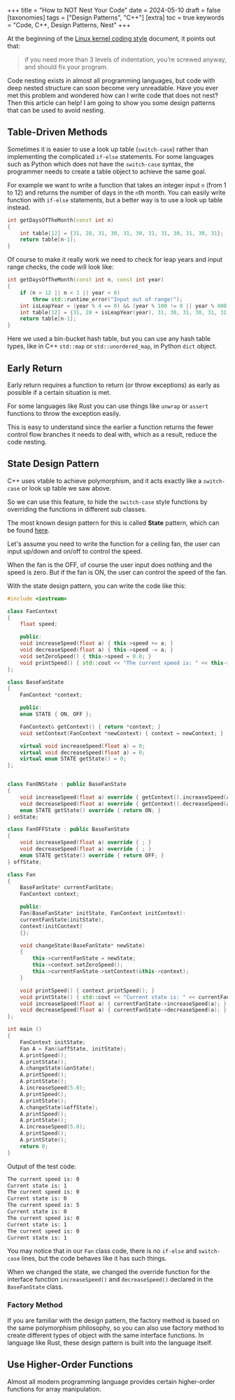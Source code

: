 
+++
title = "How to NOT Nest Your Code"
date = 2024-05-10
draft = false
[taxonomies]
  tags = ["Design Patterns", "C++"]
[extra]
  toc = true
	keywords = "Code, C++, Design Patterns, Nest"
+++

At the beginning of the [Linux kernel coding style](https://www.kernel.org/doc/html/v4.10/process/coding-style.html#:~:text=if%20you%20need%20more%20than%203%20levels%20of%20indentation%2C%20you%E2%80%99re%20screwed%20anyway%2C%20and%20should%20fix%20your%20program.) document, it points out that:

> if you need more than 3 levels of indentation, you’re screwed anyway, and should fix your program.

Code nesting exists in almost all programming languages, but code with deep nested structure can soon become very unreadable. Have you ever met this problem and wondered how can I write code that does not nest? Then this article can help! I am going to show you some design patterns that can be used to avoid nesting.

## Table-Driven Methods

Sometimes it is easier to use a look up table (`switch-case`) rather than implementing the complicated `if-else` statements. For some languages such as Python which does not have the `switch-case` syntax, the programmer needs to create a table object to achieve the same goal.

For example we want to write a function that takes an integer input `n` (from 1 to 12) and returns the number of days in the `n`th month. You can easily write function with `if-else` statements, but a better way is to use a look up table instead.

```cpp
int getDaysOfTheMonth(const int n)
{
	int table[12] = {31, 28, 31, 30, 31, 30, 31, 31, 30, 31, 30, 31};
	return table[n-1];
}
```

Of course to make it really work we need to check for leap years and input range checks, the code will look like:

```cpp
int getDaysOfTheMonth(const int n, const int year)
{
	if (n > 12 || n < 1 || year < 0)
		throw std::runtime_error("Input out of range!");
	int isLeapYear = (year % 4 == 0) && (year % 100 != 0 || year % 400 == 0) ? 1 : 0;
	int table[12] = {31, 28 + isLeapYear(year), 31, 30, 31, 30, 31, 31, 30, 31, 30, 31};
	return table[n-1];
}
```

Here we used a bin-bucket hash table, but you can use any hash table types, like in C++ `std::map` or `std::unordered_map`, in Python `dict` object.

## Early Return

Early return requires a function to return (or throw exceptions) as early as possible if a certain situation is met.

For some languages like Rust you can use things like `unwrap` or `assert` functions to throw the exception easily. 

This is easy to understand since the earlier a function returns the fewer control flow branches it needs to deal with, which as a result, reduce the code nesting.

## State Design Pattern

C++ uses vtable to achieve polymorphism, and it acts exactly like a `switch-case` or look up table we saw above.

So we can use this feature, to hide the `switch-case` style functions by overriding the functions in different sub classes.

The most known design pattern for this is called **State** pattern, which can be found [here](https://refactoring.guru/design-patterns/state).

Let's assume you need to write the function for a ceiling fan, the user can input up/down and on/off to control the speed.

When the fan is the OFF, of course the user input does nothing and the speed is zero. But if the fan is ON, the user can control the speed of the fan.

With the state design pattern, you can write the code like this:

```cpp
#include <iostream>

class FanContext
{
    float speed;

    public:
    void increaseSpeed(float a) { this->speed += a; }
    void decreaseSpeed(float a) { this->speed -= a; }
    void setZeroSpeed() { this->speed = 0.0; }
    void printSpeed() { std::cout << "The current speed is: " << this->speed << std::endl; }
};

class BaseFanState
{
    FanContext *context;

    public:
    enum STATE { ON, OFF };

    FanContext& getContext() { return *context; }
    void setContext(FanContext *newContext) { context = newContext; }

    virtual void increaseSpeed(float a) = 0;
    virtual void decreaseSpeed(float a) = 0;
    virtual enum STATE getState() = 0;
};


class FanONState : public BaseFanState
{
    void increaseSpeed(float a) override { getContext().increaseSpeed(a); }
    void decreaseSpeed(float a) override { getContext().decreaseSpeed(a); }
    enum STATE getState() override { return ON; }
} onState;

class FanOFFState : public BaseFanState
{
    void increaseSpeed(float a) override { ; }
    void decreaseSpeed(float a) override { ; }
    enum STATE getState() override { return OFF; }
} offState;

class Fan
{
    BaseFanState* currentFanState;
    FanContext context;

    public:
    Fan(BaseFanState* initState, FanContext initContext):
    currentFanState(initState),
    context(initContext)
    {};

    void changeState(BaseFanState* newState)
    {
        this->currentFanState = newState;
        this->context.setZeroSpeed();
        this->currentFanState->setContext(&this->context);
    }

    void printSpeed() { context.printSpeed(); }
    void printState() { std::cout << "Current state is: " << currentFanState->getState() << std::endl; }
    void increaseSpeed(float a) { currentFanState->increaseSpeed(a); }
    void decreaseSpeed(float a) { currentFanState->decreaseSpeed(a); }
};

int main ()
{
    FanContext initState;
    Fan A = Fan(&offState, initState);
    A.printSpeed();
    A.printState();
    A.changeState(&onState);
    A.printSpeed();
    A.printState();
    A.increaseSpeed(5.0);
    A.printSpeed();
    A.printState();
    A.changeState(&offState);
    A.printSpeed();
    A.printState();
    A.increaseSpeed(5.0);
    A.printSpeed();
    A.printState();
    return 0;
}
```

Output of the test code:

```txt
The current speed is: 0
Current state is: 1
The current speed is: 0
Current state is: 0
The current speed is: 5
Current state is: 0
The current speed is: 0
Current state is: 1
The current speed is: 0
Current state is: 1
```

You may notice that in our `Fan` class code, there is no `if-else` and `switch-case` lines, but the code behaves like it has such things.

When we changed the state, we changed the override function for the interface function `increaseSpeed()` and `decreaseSpeed()` declared in the `BaseFanState` class.

### Factory Method

If you are familiar with the design pattern, the factory method is based on the same polymorphism philosophy, so you can also use factory method to create different types of object with the same interface functions. In language like Rust, these design pattern is built into the language itself.

## Use Higher-Order Functions

Almost all modern programming language provides certain higher-order functions for array manipulation.

